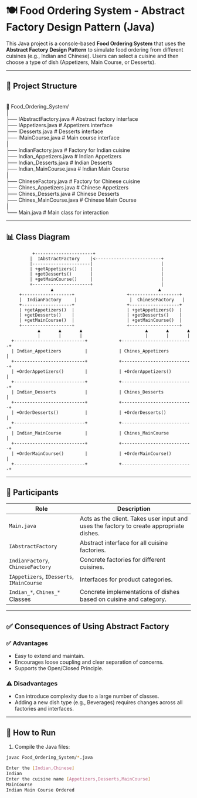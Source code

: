 # 🍽️ Food Ordering System - Abstract Factory Design Pattern (Java)

This Java project is a console-based **Food Ordering System** that uses the **Abstract Factory Design Pattern** to simulate food ordering from different cuisines (e.g., Indian and Chinese). Users can select a cuisine and then choose a type of dish (Appetizers, Main Course, or Desserts).

---

## 📁 Project Structure

<br>📁 Food_Ordering_System/
<br>│
<br>├── IAbstractFactory.java          # Abstract factory interface
<br>├── IAppetizers.java               # Appetizers interface
<br>├── IDesserts.java                 # Desserts interface
<br>├── IMainCourse.java               # Main course interface
<br>│
<br>├── IndianFactory.java             # Factory for Indian cuisine
<br>├── Indian_Appetizers.java         # Indian Appetizers
<br>├── Indian_Desserts.java           # Indian Desserts
<br>├── Indian_MainCourse.java         # Indian Main Course
<br>│
<br>├── ChineseFactory.java            # Factory for Chinese cuisine
<br>├── Chines_Appetizers.java         # Chinese Appetizers
<br>├── Chines_Desserts.java           # Chinese Desserts
<br>├── Chines_MainCourse.java         # Chinese Main Course
<br>│
<br>└── Main.java                      # Main class for interaction

---

## 📊 Class Diagram

              +----------------------+
             |  IAbstractFactory    |<-------------------------+
             |----------------------|                          |
             | +getAppetizers()     |                          |
             | +getDesserts()       |                          |
             | +getMainCourse()     |                          |
             +----------------------+                          |
                     ▲                                        ▲
         +-------------------+                    +-------------------+
         |  IndianFactory     |                    |  ChineseFactory   |
         +-------------------+                    +-------------------+
         | +getAppetizers()  |                    | +getAppetizers()  |
         | +getDesserts()    |                    | +getDesserts()    |
         | +getMainCourse()  |                    | +getMainCourse()  |
         +-------------------+                    +-------------------+
                ▲       ▲       ▲                        ▲       ▲       ▲
                |       |       |                        |       |       |
      +---------------------------+            +---------------------------+
      | Indian_Appetizers         |            | Chines_Appetizers         |
      +---------------------------+            +---------------------------+
      | +OrderAppetizers()        |            | +OrderAppetizers()        |
      +---------------------------+            +---------------------------+
      | Indian_Desserts           |            | Chines_Desserts           |
      +---------------------------+            +---------------------------+
      | +OrderDesserts()          |            | +OrderDesserts()          |
      +---------------------------+            +---------------------------+
      | Indian_MainCourse         |            | Chines_MainCourse         |
      +---------------------------+            +---------------------------+
      | +OrderMainCourse()        |            | +OrderMainCourse()        |
      +---------------------------+            +---------------------------+

---

## 👥 Participants

| Role                    | Description |
|-------------------------|-------------|
| `Main.java`             | Acts as the client. Takes user input and uses the factory to create appropriate dishes. |
| `IAbstractFactory`      | Abstract interface for all cuisine factories. |
| `IndianFactory`, `ChineseFactory` | Concrete factories for different cuisines. |
| `IAppetizers`, `IDesserts`, `IMainCourse` | Interfaces for product categories. |
| `Indian_*`, `Chines_*` Classes    | Concrete implementations of dishes based on cuisine and category. |

---

## ✅ Consequences of Using Abstract Factory

### ✅ Advantages
- Easy to extend and maintain.
- Encourages loose coupling and clear separation of concerns.
- Supports the Open/Closed Principle.

### ⚠️ Disadvantages
- Can introduce complexity due to a large number of classes.
- Adding a new dish type (e.g., Beverages) requires changes across all factories and interfaces.

---

## 🧪 How to Run

1. Compile the Java files:

```bash
javac Food_Ordering_System/*.java

Enter the [Indian,Chinese]
Indian
Enter the cuisine name [Appetizers,Desserts,MainCourse]
MainCourse
Indian Main Course Ordered
